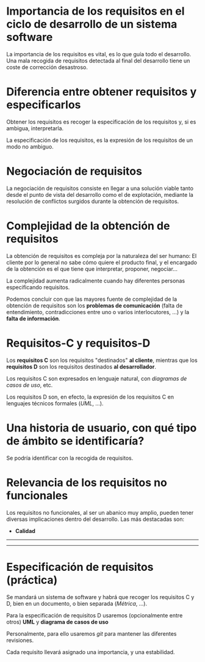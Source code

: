 # Importancia de los requisitos en el ciclo de desarrollo de un sistema software

La importancia de los requisitos es vital, es lo que guía todo el desarrollo. Una mala recogida de requisitos detectada al final del desarrollo tiene un coste de corrección desastroso.

# Diferencia entre obtener requisitos y especificarlos

Obtener los requisitos es recoger la especificación de los requisitos y, si es ambigua, interpretarla.

La especificación de los requisitos, es la expresión de los requisitos de un modo no ambiguo.

# Negociación de requisitos

La negociación de requisitos consiste en llegar a una solución viable tanto desde el punto de vista del desarrollo como el de explotación, mediante la resolución de conflictos surgidos durante la obtención de requisitos.

# Complejidad de la obtención de requisitos

La obtención de requisitos es compleja por la naturaleza del ser humano: El cliente por lo general no sabe cómo quiere el producto final, y el encargado de la obtención es el que tiene que interpretar, proponer, negociar...

La complejidad aumenta radicalmente cuando hay diferentes personas especificando requisitos.

Podemos concluir con que las mayores fuente de complejidad de la obtención de requisitos son los **problemas de comunicación** (falta de entendimiento, contradicciones entre uno o varios interlocutores, ...) y la **falta de información**.

# Requisitos-C y requisitos-D

Los **requisitos C** son los requisitos "destinados" **al cliente**, mientras que los **requisitos D** son los requisitos destinados **al desarrollador**.

Los requisitos C son expresados en lenguaje natural, con *diagramas de casos de uso*, etc.

Los requisitos D son, en efecto, la expresión de los requisitos C en lenguajes técnicos formales (*UML*, ...).

# Una historia de usuario, con qué tipo de ámbito se identificaría?

Se podría identificar con la recogida de requisitos.

# Relevancia de los requisitos no funcionales

Los requisitos no funcionales, al ser un abanico muy amplio, pueden tener diversas implicaciones dentro del desarrollo. Las más destacadas son:
* **Calidad**
* **

---

# Especificación de requisitos (práctica)

Se mandará un sistema de software y habrá que recoger los requisitos C y D, bien en un documento, o bien separada (*Métrica*, ...).

Para la especificación de requisitos D usaremos (opcionalmente entre otros) **UML** y **diagrama de casos de uso**

Personalmente, para ello usaremos *git* para mantener las diferentes revisiones.

Cada requisito llevará asignado una importancia, y una estabilidad.
